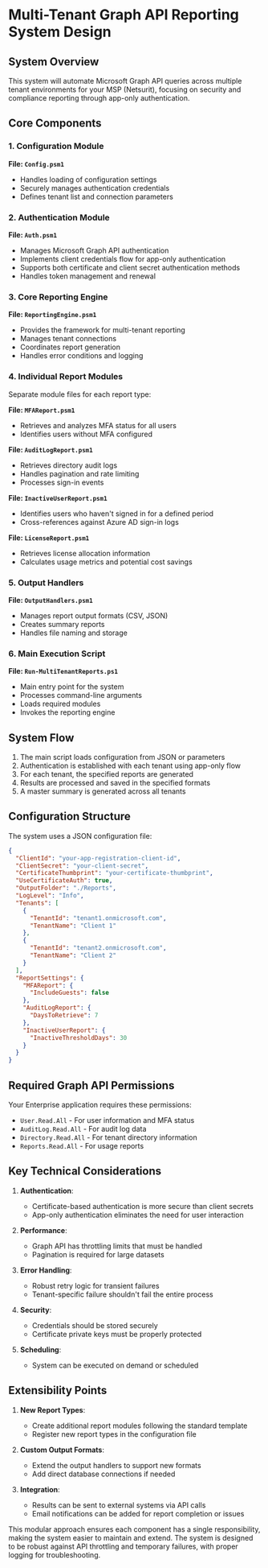 # Multi-Tenant Graph API Reporting System Design

## System Overview

This system will automate Microsoft Graph API queries across multiple tenant environments for your MSP (Netsurit), focusing on security and compliance reporting through app-only authentication.

## Core Components

### 1. Configuration Module

**File: `Config.psm1`**
- Handles loading of configuration settings
- Securely manages authentication credentials
- Defines tenant list and connection parameters

### 2. Authentication Module

**File: `Auth.psm1`**
- Manages Microsoft Graph API authentication
- Implements client credentials flow for app-only authentication
- Supports both certificate and client secret authentication methods
- Handles token management and renewal

### 3. Core Reporting Engine

**File: `ReportingEngine.psm1`**
- Provides the framework for multi-tenant reporting
- Manages tenant connections
- Coordinates report generation
- Handles error conditions and logging

### 4. Individual Report Modules

Separate module files for each report type:

**File: `MFAReport.psm1`**
- Retrieves and analyzes MFA status for all users
- Identifies users without MFA configured

**File: `AuditLogReport.psm1`**
- Retrieves directory audit logs
- Handles pagination and rate limiting
- Processes sign-in events

**File: `InactiveUserReport.psm1`**
- Identifies users who haven't signed in for a defined period
- Cross-references against Azure AD sign-in logs

**File: `LicenseReport.psm1`**
- Retrieves license allocation information
- Calculates usage metrics and potential cost savings

### 5. Output Handlers

**File: `OutputHandlers.psm1`**
- Manages report output formats (CSV, JSON)
- Creates summary reports
- Handles file naming and storage

### 6. Main Execution Script

**File: `Run-MultiTenantReports.ps1`**
- Main entry point for the system
- Processes command-line arguments
- Loads required modules
- Invokes the reporting engine

## System Flow

1. The main script loads configuration from JSON or parameters
2. Authentication is established with each tenant using app-only flow
3. For each tenant, the specified reports are generated
4. Results are processed and saved in the specified formats
5. A master summary is generated across all tenants

## Configuration Structure

The system uses a JSON configuration file:

```json
{
  "ClientId": "your-app-registration-client-id",
  "ClientSecret": "your-client-secret", 
  "CertificateThumbprint": "your-certificate-thumbprint",
  "UseCertificateAuth": true,
  "OutputFolder": "./Reports",
  "LogLevel": "Info",
  "Tenants": [
    {
      "TenantId": "tenant1.onmicrosoft.com",
      "TenantName": "Client 1"
    },
    {
      "TenantId": "tenant2.onmicrosoft.com",
      "TenantName": "Client 2"
    }
  ],
  "ReportSettings": {
    "MFAReport": {
      "IncludeGuests": false
    },
    "AuditLogReport": {
      "DaysToRetrieve": 7
    },
    "InactiveUserReport": {
      "InactiveThresholdDays": 30
    }
  }
}
```

## Required Graph API Permissions

Your Enterprise application requires these permissions:

- `User.Read.All` - For user information and MFA status
- `AuditLog.Read.All` - For audit log data
- `Directory.Read.All` - For tenant directory information
- `Reports.Read.All` - For usage reports

## Key Technical Considerations

1. **Authentication**:
   - Certificate-based authentication is more secure than client secrets
   - App-only authentication eliminates the need for user interaction

2. **Performance**:
   - Graph API has throttling limits that must be handled
   - Pagination is required for large datasets

3. **Error Handling**:
   - Robust retry logic for transient failures
   - Tenant-specific failure shouldn't fail the entire process

4. **Security**:
   - Credentials should be stored securely
   - Certificate private keys must be properly protected

5. **Scheduling**:
   - System can be executed on demand or scheduled

## Extensibility Points

1. **New Report Types**:
   - Create additional report modules following the standard template
   - Register new report types in the configuration file

2. **Custom Output Formats**:
   - Extend the output handlers to support new formats
   - Add direct database connections if needed

3. **Integration**:
   - Results can be sent to external systems via API calls
   - Email notifications can be added for report completion or issues

This modular approach ensures each component has a single responsibility, making the system easier to maintain and extend. The system is designed to be robust against API throttling and temporary failures, with proper logging for troubleshooting.